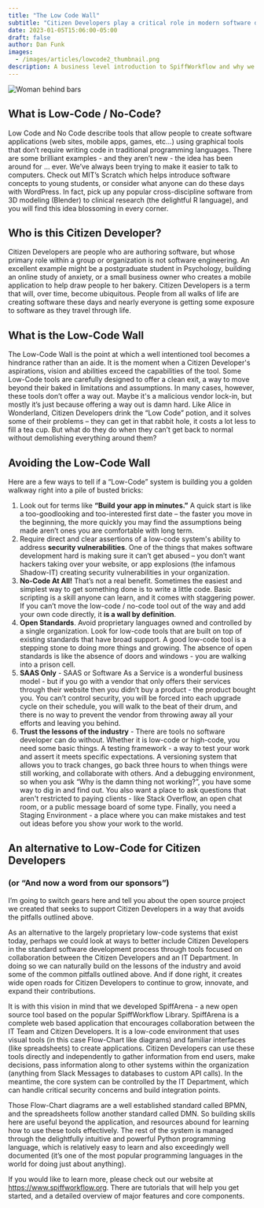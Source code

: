 ```yaml
---
title: "The Low Code Wall"
subtitle: "Citizen Developers play a critical role in modern software development, but some low-code solutions trap their potential, rather than releasing it.  We’ll talk about how to spot low-code solutions that don’t have walls."
date: 2023-01-05T15:06:00-05:00
draft: false
author: Dan Funk
images:
  - /images/articles/lowcode2_thumbnail.png
description: A business level introduction to SpiffWorkflow and why we adopted this open source platform and are building a suite of tools around it.
---
```


![Woman behind bars](low-code-jail.png)

## What is Low-Code / No-Code?

Low Code and No Code describe tools that allow people to create software applications (web sites, mobile apps, games, etc…) using graphical tools that don’t require writing code in traditional programming languages.
There are some brilliant examples - and they aren’t new - the idea has been around for … ever.
We’ve always been trying to make it easier to talk to computers.
Check out MIT’s Scratch which helps introduce software concepts to young students, or consider what anyone can do these days with WordPress.
In fact, pick up any popular cross-discipline software from 3D modeling (Blender) to clinical research (the delightful R language), and you will find this idea blossoming in every corner.

## Who is this Citizen Developer?

Citizen Developers are people who are authoring software, but whose primary role within a group or organization is not software engineering.
An excellent example might be a postgraduate student in Psychology, building an online study of anxiety, or a small business owner who creates a mobile application to help draw people to her bakery.
Citizen Developers is a term that will, over time, become ubiquitous.
People from all walks of life are creating software these days and nearly everyone is getting some exposure to software as they travel through life.

## What is the Low-Code Wall

The Low-Code Wall is the point at which a well intentioned tool becomes a hindrance rather than an aide.
It is the moment when a Citizen Developer's aspirations, vision and abilities exceed the capabilities of the tool.
Some Low-Code tools are carefully designed to offer a clean exit, a way to move beyond their baked in limitations and assumptions.
In many cases, however, these tools don’t offer a way out.
Maybe it's a malicious vendor lock-in, but mostly it’s just because offering a way out is damn hard.
Like Alice in Wonderland, Citizen Developers drink the “Low Code” potion, and it solves some of their problems – they can get in that rabbit hole, it costs a lot less to fill a tea cup.
But what do they do when they can’t get back to normal without demolishing everything around them?

## Avoiding the Low-Code Wall

Here are a few ways to tell if a “Low-Code” system is building you a golden walkway right into a pile of busted bricks:

1. Look out for terms like **“Build your app in minutes.”**  A quick start is like a too-goodlooking and too-interested first date – the faster you move in the beginning, the more quickly you may find the assumptions being made aren’t ones you are comfortable with long term.
2. Require direct and clear assertions of a low-code system's ability to address **security vulnerabilities**. One of the things that makes software development hard is making sure it can’t get abused – you don’t want hackers taking over your website, or app explosions (the infamous Shadow-IT) creating security vulnerabilities in your organization.   
3. **No-Code At All!**  That’s not a real benefit.  Sometimes the easiest and simplest way to get something done is to write a little code.  Basic scripting is a skill anyone can learn, and it comes with staggering power.  If you can’t move the low-code / no-code tool out of the way and add your own code directly, it **is a wall by definition**.
4. **Open Standards**.  Avoid proprietary languages owned and controlled by a single organization.   Look for low-code tools that are built on top of existing standards that have broad support.  A good low-code tool is a stepping stone to doing more things and growing.  The absence of open standards is like the absence of doors and windows - you are walking into a prison cell.
5. **SAAS Only** - SAAS or Software As a Service is a wonderful business model - but if you go with a vendor that only offers their services through their website then you didn’t buy a product - the product bought you.  You can’t control security, you will be forced into each upgrade cycle on their schedule, you will walk to the beat of their drum, and there is no way to prevent the vendor from throwing away all your efforts and leaving you behind.
6. **Trust the lessons of the industry** - There are tools no software developer can do without. Whether it is low-code or high-code, you need some basic things.  A testing framework - a way to test your work and assert it meets specific expectations.  A versioning system that allows you to track changes, go back three hours to when things were still working, and collaborate with others. And a debugging environment, so when you ask “Why is the damn thing not working?”, you have some way to dig in and find out.  You also want a place to ask questions that aren't restricted to paying clients - like Stack Overflow, an open chat room, or a public message board of some type.  Finally, you need a Staging Environment - a place where you can make mistakes and test out ideas before you show your work to the world.

## An alternative to Low-Code for Citizen Developers

### (or “And now a word from our sponsors”)

I’m going to switch gears here and tell you about the open source project we created that seeks to support Citizen Developers in a way that avoids the pitfalls outlined above.

As an alternative to the largely proprietary low-code systems that exist today, perhaps we could look at ways to better include Citizen Developers in the standard software development process through tools focused on collaboration between the Citizen Developers and an IT Department.
In doing so we can naturally build on the lessons of the industry and avoid some of the common pitfalls outlined above.
And if done right, it creates wide open roads for Citizen Developers to continue to grow, innovate, and expand their contributions.

It is with this vision in mind that we developed SpiffArena - a new open source tool based on the popular SpiffWorkflow Library.
SpiffArena is a complete web based application that encourages collaboration between the IT Team and Citizen Developers.
It is a low-code environment that uses visual tools (in this case Flow-Chart like diagrams) and familiar interfaces (like spreadsheets) to create applications.
Citizen Developers can use these tools directly and independently to gather information from end users, make decisions, pass information along to other systems within the organization (anything from Slack Messages to databases to custom API calls).
In the meantime, the core system can be controlled by the IT Department, which can handle critical security concerns and build integration points.

Those Flow-Chart diagrams are a well established standard called BPMN, and the spreadsheets follow another standard called DMN.
So building skills here are useful beyond the application, and resources abound for learning how to use these tools effectively.
The rest of the system is managed through the delightfully intuitive and powerful Python programming language, which is relatively easy to learn and also exceedingly well documented (it’s one of the most popular programming languages in the world for doing just about anything).

If you would like to learn more, please check out our website at https://www.spiffworkflow.org.
There are tutorials that will help you get started, and a detailed overview of major features and core components.
